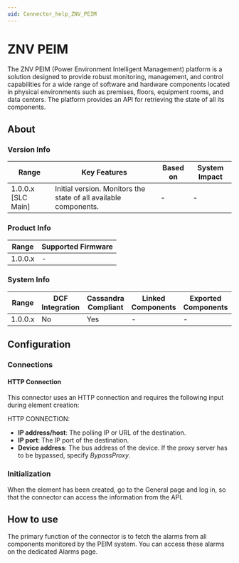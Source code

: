 ```yaml
---
uid: Connector_help_ZNV_PEIM
---
```


# ZNV PEIM

The ZNV PEIM (Power Environment Intelligent Management) platform is a solution designed to provide robust monitoring, management, and control capabilities for a wide range of software and hardware components located in physical environments such as premises, floors, equipment rooms, and data centers. The platform provides an API for retrieving the state of all its components.

## About

### Version Info

| **Range**            | **Key Features**                                                 | **Based on** | **System Impact** |
|----------------------|------------------------------------------------------------------|--------------|-------------------|
| 1.0.0.x [SLC Main]   | Initial version. Monitors the state of all available components. | -            | -                 |

### Product Info

| Range     | Supported Firmware     |
|-----------|------------------------|
| 1.0.0.x   | -                      |

### System Info

| Range     | DCF Integration     | Cassandra Compliant     | Linked Components     | Exported Components     |
|-----------|---------------------|-------------------------|-----------------------|-------------------------|
| 1.0.0.x   | No                  | Yes                     | -                     | -                       |

## Configuration

### Connections

#### HTTP Connection

This connector uses an HTTP connection and requires the following input during element creation:

HTTP CONNECTION:

- **IP address/host**: The polling IP or URL of the destination.
- **IP port**: The IP port of the destination.
- **Device address**: The bus address of the device. If the proxy server has to be bypassed, specify *BypassProxy*.

### Initialization

When the element has been created, go to the General page and log in, so that the connector can access the information from the API.

## How to use

The primary function of the connector is to fetch the alarms from all components monitored by the PEIM system. You can access these alarms on the dedicated Alarms page.
